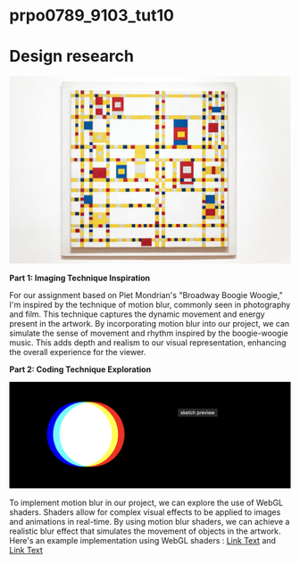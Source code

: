 # prpo0789_9103_tut10

# Design research 






![Image Description](07mondrain-moma3-superJumbo.jpg)



**Part 1: Imaging Technique Inspiration**

For our assignment based on Piet Mondrian's "Broadway Boogie Woogie," I'm inspired by the technique of motion blur, commonly seen in photography and film. This technique captures the dynamic movement and energy present in the artwork. By incorporating motion blur into our project, we can simulate the sense of movement and rhythm inspired by the boogie-woogie music. This adds depth and realism to our visual representation, enhancing the overall experience for the viewer.



**Part 2: Coding Technique Exploration**

![Image Description](WechatIMG700.jpg)




To implement motion blur in our project, we can explore the use of WebGL shaders. Shaders allow for complex visual effects to be applied to images and animations in real-time. By using motion blur shaders, we can achieve a realistic blur effect that simulates the movement of objects in the artwork. Here's an example implementation using WebGL shaders : [Link Text](https://editor.p5js.org/AhmadMoussa/sketches/VrZs1OLQG) and [Link Text](https://github.com/BarneyWhiteman/p5.filterShader) 
